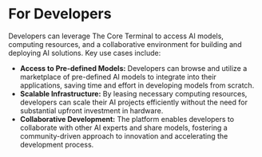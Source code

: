 # For Developers

Developers can leverage The Core Terminal to access AI models, computing resources, and a collaborative environment for building and deploying AI solutions. Key use cases include:

* **Access to Pre-defined Models:** Developers can browse and utilize a marketplace of pre-defined AI models to integrate into their applications, saving time and effort in developing models from scratch.
* **Scalable Infrastructure:** By leasing necessary computing resources, developers can scale their AI projects efficiently without the need for substantial upfront investment in hardware.
* **Collaborative Development:** The platform enables developers to collaborate with other AI experts and share models, fostering a community-driven approach to innovation and accelerating the development process.

